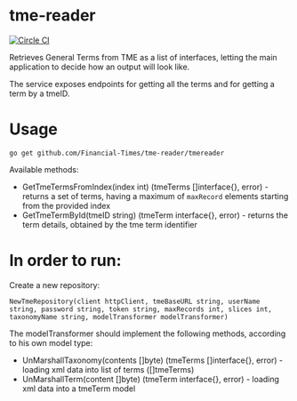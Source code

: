 # tme-reader

[![Circle CI](https://circleci.com/gh/Financial-Times/tme-reader/tree/master.png?style=shield)](https://circleci.com/gh/Financial-Times/tme-reader/tree/master)

Retrieves General Terms from TME as a list of interfaces, letting the main application to decide how an output will look like.

The service exposes endpoints for getting all the terms and for getting a term by a tmeID.


# Usage
`go get github.com/Financial-Times/tme-reader/tmereader`

Available methods:

* GetTmeTermsFromIndex(index int) (tmeTerms []interface{}, error) - returns a set of terms, having a maximum of `maxRecord` elements starting from the provided index 	
* GetTmeTermById(tmeID string) (tmeTerm interface{}, error) - returns the term details, obtained by the tme term identifier

# In order to run:

Create a new repository:

`NewTmeRepository(client httpClient, tmeBaseURL string, userName string, password string, token string, maxRecords int, slices int, taxonomyName string, modelTransformer modelTransformer)`

The modelTransformer should implement the following methods, according to his own model type:

* UnMarshallTaxonomy(contents []byte) (tmeTerms []interface{}, error) - loading xml data into list of terms ([]tmeTerms)
* UnMarshallTerm(content []byte) (tmeTerm interface{}, error) - loading xml data into a tmeTerm model

